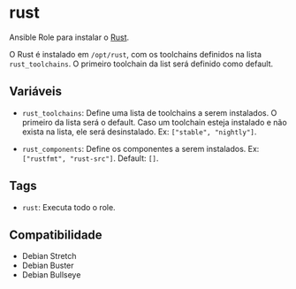 # rust

Ansible Role para instalar o [Rust](https://www.rust-lang.org/).

O Rust é instalado em `/opt/rust`, com os toolchains definidos na lista
`rust_toolchains`. O primeiro toolchain da list será definido como default.

## Variáveis

- `rust_toolchains`: Define uma lista de toolchains a serem instalados. O
  primeiro da lista será o default. Caso um toolchain esteja instalado e não
  exista na lista, ele será desinstalado. Ex: `["stable", "nightly"]`.

- `rust_components`: Define os componentes a serem instalados. Ex: `["rustfmt",
  "rust-src"]`. Default: `[]`.

## Tags

- `rust`: Executa todo o role.

## Compatibilidade

- Debian Stretch
- Debian Buster
- Debian Bullseye
